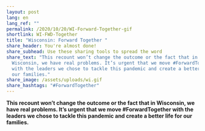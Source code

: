 ```yaml
---
layout: post
lang: en
lang_ref: ""
permalink: /2020/10/20/WI-Forward-Together-gif
shortlink: WI-FWD-Together
title: "Wisconsin: Forward Together "
share_header: You're almost done!
share_subhead: Use these sharing tools to spread the word
share_text: "This recount won’t change the outcome or the fact that in
  Wisconsin, we have real problems. It’s urgent that we move #ForwardTogether
  with the leaders we chose to tackle this pandemic and create a better life for
  our families."
share_image: /assets/uploads/wi.gif
share_hashtags: "#ForwardTogether"
---
```

<!--StartFragment-->

**This recount won’t change the outcome or the fact that in Wisconsin, we have real problems. It’s urgent that we move #ForwardTogether with the leaders we chose to tackle this pandemic and create a better life for our families.**

<!--EndFragment-->